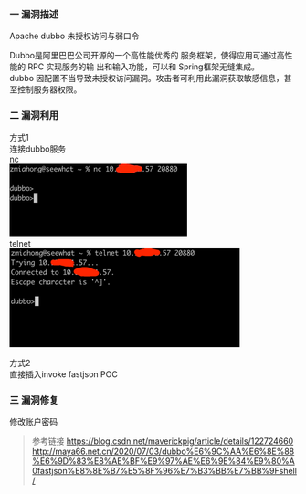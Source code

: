 ### 一 漏洞描述
Apache dubbo 未授权访问与弱口令

Dubbo是阿里巴巴公司开源的一个高性能优秀的 服务框架，使得应用可通过高性能的 RPC 实现服务的输 出和输入功能，可以和 Spring框架无缝集成。  
dubbo 因配置不当导致未授权访问漏洞。攻击者可利用此漏洞获取敏感信息，甚至控制服务器权限。

### 二 漏洞利用
方式1  
连接dubbo服务  
nc  
![img.png](img.png)  
telnet  
![img_1.png](img_1.png)

方式2  
直接插入invoke fastjson POC

### 三 漏洞修复
修改账户密码

> 参考链接
> https://blog.csdn.net/maverickpig/article/details/122724660
> http://maya66.net.cn/2020/07/03/dubbo%E6%9C%AA%E6%8E%88%E6%9D%83%E8%AE%BF%E9%97%AE%E6%9E%84%E9%80%A0fastjson%E8%8E%B7%E5%8F%96%E7%B3%BB%E7%BB%9Fshell/
